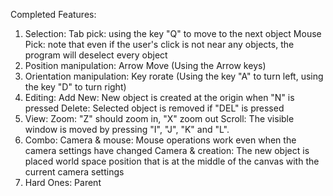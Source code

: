 Completed Features:
1. Selection: 
	Tab pick: using the key "Q" to move to the next object
	Mouse Pick: note that even if the user's click is not near any objects, the program will deselect every object
2. Position manipulation: 
	Arrow Move (Using the Arrow keys)
3. Orientation manipulation: 
	Key rorate (Using the key "A" to turn left, using the key "D" to turn right)
4. Editing: 
	Add New: New object is created at the origin when "N" is pressed
	Delete: Selected object is removed if "DEL" is pressed
5. View: 
	Zoom: "Z" should zoom in, "X" zoom out
	Scroll: The visible window is moved by pressing "I", "J", "K" and "L".
6. Combo:
	Camera & mouse: Mouse operations work even when the camera settings have changed 
	Camera & creation: The new object is placed world space position that is at the middle of the canvas with the current camera settings
7. Hard Ones:
	Parent

	